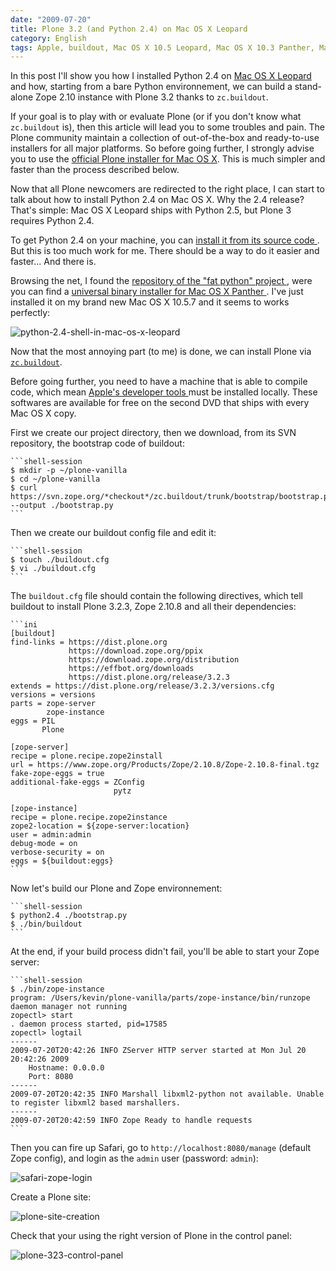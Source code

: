 ```yaml
---
date: "2009-07-20"
title: Plone 3.2 (and Python 2.4) on Mac OS X Leopard
category: English
tags: Apple, buildout, Mac OS X 10.5 Leopard, Mac OS X 10.3 Panther, MacBook, macOS, Plone, Python, zope
---
```


In this post I'll show you how I installed Python 2.4 on [Mac OS X Leopard
](https://amzn.com/B000FK88JK/?tag=kevideld-20) and how, starting from a bare
Python environnement, we can build a stand-alone Zope 2.10 instance with Plone
3.2 thanks to `zc.buildout`.

If your goal is to play with or evaluate Plone (or if you don't know what
`zc.buildout` is), then this article will lead you to some troubles and pain.
The Plone community maintain a collection of out-of-the-box and ready-to-use
installers for all major platforms. So before going further, I strongly advise
you to use the [official Plone installer for Mac OS
X](https://plone.org/products/plone). This is much simpler and faster than the
process described below.

Now that all Plone newcomers are redirected to the right place, I can start to
talk about how to install Python 2.4 on Mac OS X. Why the 2.4 release? That's
simple: Mac OS X Leopard ships with Python 2.5, but Plone 3 requires
Python 2.4.

To get Python 2.4 on your machine, you can [install it from its source code
](https://kb.ucla.edu/articles/installing-plone-v32-on-mac-os-x-105). But this
is too much work for me. There should be a way to do it easier and faster...
And there is.

Browsing the net, I found the [repository of the "fat python" project
](https://pythonmac.org/packages/py24-fat/), were you can find a [universal
binary installer for Mac OS X Panther
](https://pythonmac.org/packages/py24-fat/dmg/python-2.4.4-macosx2006-10-18.dmg).
I've just installed it on my brand new Mac OS X 10.5.7 and it seems to works
perfectly:

![python-2.4-shell-in-mac-os-x-leopard
](/uploads/2009/python-2.4-shell-in-mac-os-x-leopard.png)

Now that the most annoying part (to me) is done, we can install Plone via
[`zc.buildout`](https://pypi.python.org/pypi/zc.buildout).

Before going further, you need to have a machine that is able to compile code,
which mean [Apple's developer tools
](https://developer.apple.com/technology/tools.html) must be installed locally.
These softwares are available for free on the second DVD that ships with every
Mac OS X copy.

First we create our project directory, then we download, from its SVN
repository, the bootstrap code of buildout:

    ```shell-session
    $ mkdir -p ~/plone-vanilla
    $ cd ~/plone-vanilla
    $ curl https://svn.zope.org/*checkout*/zc.buildout/trunk/bootstrap/bootstrap.py --output ./bootstrap.py
    ```

Then we create our buildout config file and edit it:

    ```shell-session
    $ touch ./buildout.cfg
    $ vi ./buildout.cfg
    ```

The `buildout.cfg` file should contain the following directives, which tell
buildout to install Plone 3.2.3, Zope 2.10.8 and all their dependencies:

    ```ini
    [buildout]
    find-links = https://dist.plone.org
                 https://download.zope.org/ppix
                 https://download.zope.org/distribution
                 https://effbot.org/downloads
                 https://dist.plone.org/release/3.2.3
    extends = https://dist.plone.org/release/3.2.3/versions.cfg
    versions = versions
    parts = zope-server
            zope-instance
    eggs = PIL
           Plone

    [zope-server]
    recipe = plone.recipe.zope2install
    url = https://www.zope.org/Products/Zope/2.10.8/Zope-2.10.8-final.tgz
    fake-zope-eggs = true
    additional-fake-eggs = ZConfig
                           pytz

    [zope-instance]
    recipe = plone.recipe.zope2instance
    zope2-location = ${zope-server:location}
    user = admin:admin
    debug-mode = on
    verbose-security = on
    eggs = ${buildout:eggs}
    ```

Now let's build our Plone and Zope environnement:

    ```shell-session
    $ python2.4 ./bootstrap.py
    $ ./bin/buildout
    ```

At the end, if your build process didn't fail, you'll be able to start your
Zope server:

    ```shell-session
    $ ./bin/zope-instance
    program: /Users/kevin/plone-vanilla/parts/zope-instance/bin/runzope
    daemon manager not running
    zopectl> start
    . daemon process started, pid=17585
    zopectl> logtail
    ------
    2009-07-20T20:42:26 INFO ZServer HTTP server started at Mon Jul 20 20:42:26 2009
    	Hostname: 0.0.0.0
    	Port: 8080
    ------
    2009-07-20T20:42:35 INFO Marshall libxml2-python not available. Unable to register libxml2 based marshallers.
    ------
    2009-07-20T20:42:59 INFO Zope Ready to handle requests
    ```

Then you can fire up Safari, go to `http://localhost:8080/manage` (default
Zope config), and login as the `admin` user (password: `admin`):

![safari-zope-login](/uploads/2009/safari-zope-login.png)

Create a Plone site:

![plone-site-creation](/uploads/2009/plone-site-creation.png)

Check that your using the right version of Plone in the control panel:

![plone-323-control-panel](/uploads/2009/plone-323-control-panel.png)
